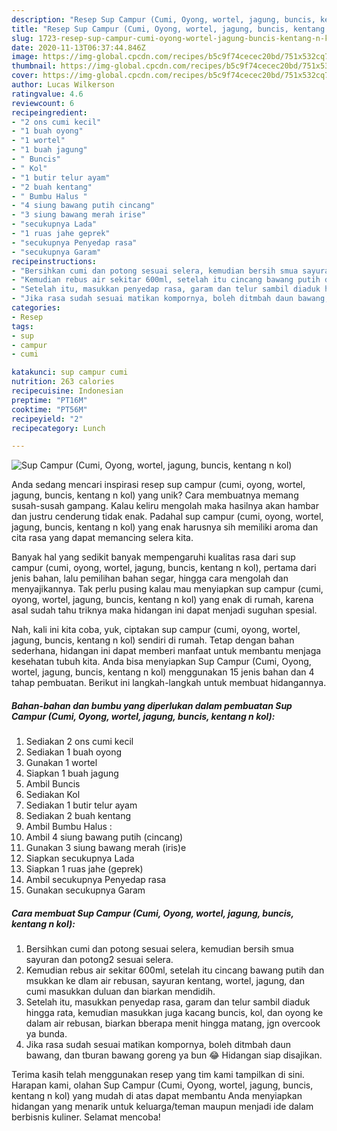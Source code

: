```yaml
---
description: "Resep Sup Campur (Cumi, Oyong, wortel, jagung, buncis, kentang n kol) yang Lezat Sekali"
title: "Resep Sup Campur (Cumi, Oyong, wortel, jagung, buncis, kentang n kol) yang Lezat Sekali"
slug: 1723-resep-sup-campur-cumi-oyong-wortel-jagung-buncis-kentang-n-kol-yang-lezat-sekali
date: 2020-11-13T06:37:44.846Z
image: https://img-global.cpcdn.com/recipes/b5c9f74cecec20bd/751x532cq70/sup-campur-cumi-oyong-wortel-jagung-buncis-kentang-n-kol-foto-resep-utama.jpg
thumbnail: https://img-global.cpcdn.com/recipes/b5c9f74cecec20bd/751x532cq70/sup-campur-cumi-oyong-wortel-jagung-buncis-kentang-n-kol-foto-resep-utama.jpg
cover: https://img-global.cpcdn.com/recipes/b5c9f74cecec20bd/751x532cq70/sup-campur-cumi-oyong-wortel-jagung-buncis-kentang-n-kol-foto-resep-utama.jpg
author: Lucas Wilkerson
ratingvalue: 4.6
reviewcount: 6
recipeingredient:
- "2 ons cumi kecil"
- "1 buah oyong"
- "1 wortel"
- "1 buah jagung"
- " Buncis"
- " Kol"
- "1 butir telur ayam"
- "2 buah kentang"
- " Bumbu Halus "
- "4 siung bawang putih cincang"
- "3 siung bawang merah irise"
- "secukupnya Lada"
- "1 ruas jahe geprek"
- "secukupnya Penyedap rasa"
- "secukupnya Garam"
recipeinstructions:
- "Bersihkan cumi dan potong sesuai selera, kemudian bersih smua sayuran dan potong2 sesuai selera."
- "Kemudian rebus air sekitar 600ml, setelah itu cincang bawang putih dan msukkan ke dlam air rebusan, sayuran kentang, wortel, jagung, dan cumi masukkan duluan dan biarkan mendidih."
- "Setelah itu, masukkan penyedap rasa, garam dan telur sambil diaduk hingga rata, kemudian masukkan juga kacang buncis, kol, dan oyong ke dalam air rebusan, biarkan bberapa menit hingga matang, jgn overcook ya bunda."
- "Jika rasa sudah sesuai matikan kompornya, boleh ditmbah daun bawang, dan tburan bawang goreng ya bun 😂 Hidangan siap disajikan."
categories:
- Resep
tags:
- sup
- campur
- cumi

katakunci: sup campur cumi 
nutrition: 263 calories
recipecuisine: Indonesian
preptime: "PT16M"
cooktime: "PT56M"
recipeyield: "2"
recipecategory: Lunch

---
```



![Sup Campur (Cumi, Oyong, wortel, jagung, buncis, kentang n kol)](https://img-global.cpcdn.com/recipes/b5c9f74cecec20bd/751x532cq70/sup-campur-cumi-oyong-wortel-jagung-buncis-kentang-n-kol-foto-resep-utama.jpg)

Anda sedang mencari inspirasi resep sup campur (cumi, oyong, wortel, jagung, buncis, kentang n kol) yang unik? Cara membuatnya memang susah-susah gampang. Kalau keliru mengolah maka hasilnya akan hambar dan justru cenderung tidak enak. Padahal sup campur (cumi, oyong, wortel, jagung, buncis, kentang n kol) yang enak harusnya sih memiliki aroma dan cita rasa yang dapat memancing selera kita.

Banyak hal yang sedikit banyak mempengaruhi kualitas rasa dari sup campur (cumi, oyong, wortel, jagung, buncis, kentang n kol), pertama dari jenis bahan, lalu pemilihan bahan segar, hingga cara mengolah dan menyajikannya. Tak perlu pusing kalau mau menyiapkan sup campur (cumi, oyong, wortel, jagung, buncis, kentang n kol) yang enak di rumah, karena asal sudah tahu triknya maka hidangan ini dapat menjadi suguhan spesial.




Nah, kali ini kita coba, yuk, ciptakan sup campur (cumi, oyong, wortel, jagung, buncis, kentang n kol) sendiri di rumah. Tetap dengan bahan sederhana, hidangan ini dapat memberi manfaat untuk membantu menjaga kesehatan tubuh kita. Anda bisa menyiapkan Sup Campur (Cumi, Oyong, wortel, jagung, buncis, kentang n kol) menggunakan 15 jenis bahan dan 4 tahap pembuatan. Berikut ini langkah-langkah untuk membuat hidangannya.

<!--inarticleads1-->

##### Bahan-bahan dan bumbu yang diperlukan dalam pembuatan Sup Campur (Cumi, Oyong, wortel, jagung, buncis, kentang n kol):

1. Sediakan 2 ons cumi kecil
1. Sediakan 1 buah oyong
1. Gunakan 1 wortel
1. Siapkan 1 buah jagung
1. Ambil  Buncis
1. Sediakan  Kol
1. Sediakan 1 butir telur ayam
1. Sediakan 2 buah kentang
1. Ambil  Bumbu Halus :
1. Ambil 4 siung bawang putih (cincang)
1. Gunakan 3 siung bawang merah (iris)e
1. Siapkan secukupnya Lada
1. Siapkan 1 ruas jahe (geprek)
1. Ambil secukupnya Penyedap rasa
1. Gunakan secukupnya Garam




<!--inarticleads2-->

##### Cara membuat Sup Campur (Cumi, Oyong, wortel, jagung, buncis, kentang n kol):

1. Bersihkan cumi dan potong sesuai selera, kemudian bersih smua sayuran dan potong2 sesuai selera.
1. Kemudian rebus air sekitar 600ml, setelah itu cincang bawang putih dan msukkan ke dlam air rebusan, sayuran kentang, wortel, jagung, dan cumi masukkan duluan dan biarkan mendidih.
1. Setelah itu, masukkan penyedap rasa, garam dan telur sambil diaduk hingga rata, kemudian masukkan juga kacang buncis, kol, dan oyong ke dalam air rebusan, biarkan bberapa menit hingga matang, jgn overcook ya bunda.
1. Jika rasa sudah sesuai matikan kompornya, boleh ditmbah daun bawang, dan tburan bawang goreng ya bun 😂 Hidangan siap disajikan.




Terima kasih telah menggunakan resep yang tim kami tampilkan di sini. Harapan kami, olahan Sup Campur (Cumi, Oyong, wortel, jagung, buncis, kentang n kol) yang mudah di atas dapat membantu Anda menyiapkan hidangan yang menarik untuk keluarga/teman maupun menjadi ide dalam berbisnis kuliner. Selamat mencoba!
